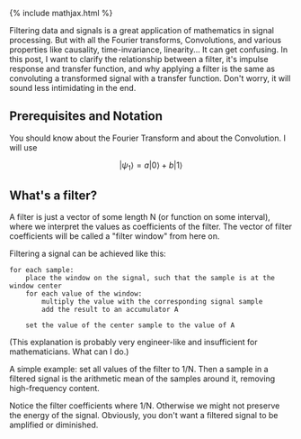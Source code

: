 {% include mathjax.html %}

Filtering data and signals is a great application of mathematics in signal processing. But with all the Fourier transforms, Convolutions, and various properties like causality, time-invariance, linearity... It can get confusing. In this post, I want to clarify the relationship between a filter, it's impulse response and transfer function, and why applying a filter is the same as convoluting a transformed signal with a transfer function. Don't worry, it will sound less intimidating in the end.

## Prerequisites and Notation

You should know about the Fourier Transform and about the Convolution. I will use

$$
   |\psi_1\rangle = a|0\rangle + b|1\rangle
$$

## What's a filter?

A filter is just a vector of some length N (or function on some interval), where we interpret the values as coefficients of the filter. The vector of filter coefficients will be called a "filter window" from here on.

Filtering a signal can be achieved like this:

```
for each sample:
    place the window on the signal, such that the sample is at the window center
    for each value of the window:
        multiply the value with the corresponding signal sample
        add the result to an accumulator A
    
    set the value of the center sample to the value of A
```

(This explanation is probably very engineer-like and insufficient for mathematicians. What can I do.)

A simple example: set all values of the filter to 1/N. Then a sample in a filtered signal is the arithmetic mean of the samples around it, removing high-frequency content.

Notice the filter coefficients where 1/N. Otherwise we might not preserve the energy of the signal. Obviously, you don't want a filtered signal to be amplified or diminished.
